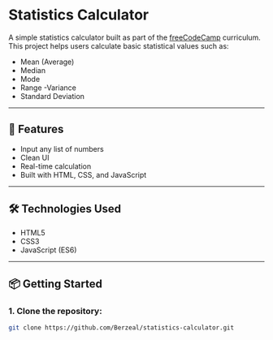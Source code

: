 #  Statistics Calculator

A simple statistics calculator built as part of the [freeCodeCamp](https://www.freecodecamp.org/) curriculum. This project helps users calculate basic statistical values such as:

- Mean (Average)
- Median
- Mode
- Range
-Variance
- Standard Deviation 

---

## 🚀 Features

- Input any list of numbers
- Clean UI 
- Real-time calculation 
- Built with HTML, CSS, and JavaScript

---

## 🛠️ Technologies Used

- HTML5
- CSS3
- JavaScript (ES6)

---

## 📦 Getting Started

### 1. Clone the repository:
```bash
git clone https://github.com/Berzeal/statistics-calculator.git


